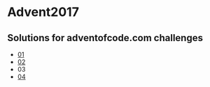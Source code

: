 # Advent2017

## Solutions for adventofcode.com challenges

* [01](01/challenge.js)
* [02](02/challenge.js)
* 03
* [04](04/challenge.js)
